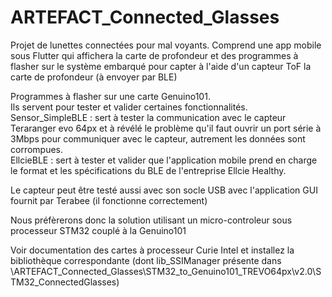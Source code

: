 # ARTEFACT_Connected_Glasses
Projet de lunettes connectées pour mal voyants. Comprend une app mobile sous Flutter qui affichera la carte de profondeur et des programmes à flasher sur le système embarqué pour capter à l'aide d'un capteur ToF la carte de profondeur (à envoyer par BLE)


Programmes à flasher sur une carte Genuino101.<br />
Ils servent pour tester et valider certaines fonctionnalités.<br />
Sensor_SimpleBLE : sert à tester la communication avec le capteur Teraranger evo 64px et à révélé le problème qu'il faut ouvrir un port série à 3Mbps pour communiquer avec le capteur, autrement les données sont corrompues.<br />
EllcieBLE : sert à tester et valider que l'application mobile prend en charge le format et les spécifications du BLE de l'entreprise Ellcie Healthy.<br />

Le capteur peut être testé aussi avec son socle USB avec l'application GUI fournit par Terabee (il fonctionne correctement)

Nous préfèrerons donc la solution utilisant un micro-controleur sous processeur STM32 couplé à la Genuino101

Voir documentation des cartes à processeur Curie Intel et installez la bibliothèque correspondante (dont lib_SSIManager présente dans \ARTEFACT_Connected_Glasses\STM32_to_Genuino101_TREVO64px\v2.0\STM32_ConnectedGlasses)
